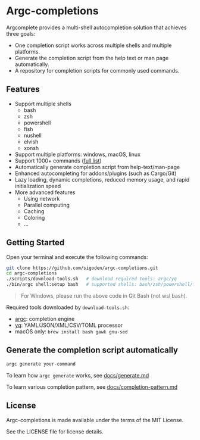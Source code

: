 # Argc-completions

Argcomplete provides a multi-shell autocompletion solution that achieves three goals:

- One completion script works across multiple shells and multiple platforms.
- Generate the completion script from the help text or man page automatically.
- A repository for completion scripts for commonly used commands.

## Features

- Support multiple shells
  - bash
  - zsh
  - powershell
  - fish
  - nushell
  - elvish
  - xonsh
- Support multiple platforms: windows, macOS, linux
- Support 1000+ commands ([full list](./MANIFEST.md))
- Automatically generate completion script from help-text/man-page
- Enhanced autocompleting for addons/plugins (such as Cargo/Git)
- Lazy loading, dynamic completions, reduced memory usage, and rapid initialization speed
- More advanced features
  - Using network 
  - Parallel computing
  - Caching
  - Coloring
  - ...
   
## Getting Started

Open your terminal and execute the following commands:

```sh
git clone https://github.com/sigoden/argc-completions.git
cd argc-completions
./scripts/download-tools.sh   # download required tools: argc/yq
./bin/argc shell:setup bash   # supported shells: bash/zsh/powershell/fish/nushell/elvish/xonsh
```

> For Windows, please run the above code in Git Bash (not wsl bash).

Required tools downloaded by `download-tools.sh`:
- [argc](https://github.com/sigoden/argc): completion engine
- [yq](https://github.com/mikefarah/yq): YAML/JSON/XML/CSV/TOML processor
- macOS only: `brew install bash gawk gnu-sed`

## Generate the completion script automatically

```sh
argc generate your-command
```

To learn how `argc generate` works, see [docs/generate.md](docs/generate.md)

To learn various completion pattern, see [docs/completion-pattern.md](docs/completion-pattern.md)

## License

Argc-completions is made available under the terms of the MIT License. 

See the LICENSE file for license details.